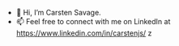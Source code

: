 - 👋 Hi, I’m Carsten Savage.
- 📫 Feel free to connect with me on LinkedIn at https://www.linkedin.com/in/carstenjs/
z
